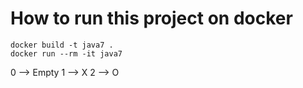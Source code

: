 # How to run this project on docker

```
docker build -t java7 .
docker run --rm -it java7
```

0 --> Empty
1 --> X
2 --> O
